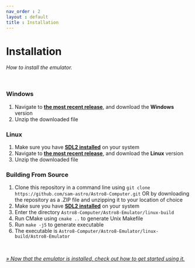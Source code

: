 ```yaml
---
nav_order : 2
layout : default
title : Installation
---
```


# Installation

*How to install the emulator.*

<br>

### Windows
1. Navigate to **[the most recent release]**, and download the **Windows** version
2. Unzip the downloaded file

### Linux
1. Make sure you have **[SDL2 installed]** on your system
2. Navigate to **[the most recent release]**, and download the **Linux** version
3. Unzip the downloaded file

### Building From Source
1. Clone this repository in a command line using `git clone https://github.com/sam-astro/Astro8-Computer.git` OR by downloading the repository as a .ZIP file and unzipping it to your location of choice
2. Make sure you have **[SDL2 installed]** on your system
3. Enter the directory `Astro8-Computer/Astro8-Emulator/linux-build`
4. Run CMake using `cmake ..` to generate Unix Makefile
5. Run `make -j5` to generate executable
6. The executable is `Astro8-Computer/Astro8-Emulator/linux-build/Astro8-Emulator`

<br>

*[» Now that the emulator is installed, check out how to get started using it.][Usage]*

<!----------------------------------------------------------------------------->

[SDL2 installed]: https://wiki.libsdl.org/Installation#supported_platforms
[the most recent release]: https://github.com/sam-astro/Astro8-Computer/releases
[Usage]: Usage.md
